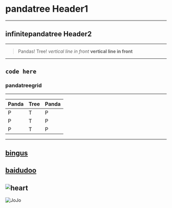 # pandatree Header1
---
## infinitepandatree Header2
---
>Pandas! Tree! 
*vertical line in front*
**vertical line in front**
---
```code here```
---
### pandatreegrid
---
|Panda|Tree|Panda|
|-----|----|-----|
|P |T |P |
|P |T |P |
|P |T |P |
---
[bingus](https://www.bing.com/)
---
[baidudoo](https://www.baidu.com/)
---
![heart](https://c-ssl.duitang.com/uploads/item/202002/23/20200223182401_hnmRv.jpeg)
---
![JoJo](https://vignette2.wikia.nocookie.net/p__/images/8/83/Giorno_jojoEoH.png/revision/latest?cb=20160220015119&path-prefix=protagonist/w/600)
